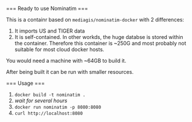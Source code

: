 === Ready to use Nominatim ===

This is a containr based on `mediagis/nominatim-docker` with 2 differences:

1. It imports US and TIGER data
2. It is self-contained. In other workds, the huge databse is stored within the container.
Therefore this container is ~250G and most probably not suitable for most cloud docker hosts.

You would need a machine with ~64GB to build it.

After being built it can be run with smaller resources.

=== Usage ===

1. `docker build -t nominatim .`
2. _wait for several hours_
3. `docker run nominatim -p 8080:8080`
4.  `curl http://localhost:8080`
